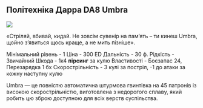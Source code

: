 ## Політехніка Дарра DA8 Umbra

[![](https://static.wikia.nocookie.net/cyberpunk/images/f/f7/Umbra_Default.png/revision/latest/scale-to-width-down/350?cb=20220722163557)](https://static.wikia.nocookie.net/cyberpunk/images/f/f7/Umbra_Default.png/revision/latest?cb=20220722163557)

«Стріляй, вбивай, кидай. Не зовсім сувенір на пам’ять – ти кинеш Umbra, щойно з’явиться щось краще, а не мить пізніше».

Мінімальний рівень - 1
Ціна - 300 ED
Дальність - 30 ф.
Рідкість - Звичайний
Шкода - 1к4 **пірсинг** за кулю
Властивості - Боєзапас 24, Перезарядка 1 бх
Скорострільність - 3 кулі за постріл, -1 до атаки за кожну наступну кулю

Umbra — це повністю автоматична штурмова гвинтівка на 45 патронів із високою скорострільністю, виготовлена ​​з недорогого сплаву, який робить цю зброю доступною для всіх верств суспільства.